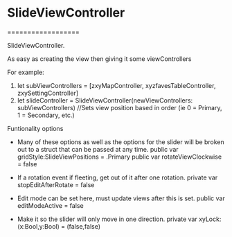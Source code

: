 #  SlideViewController
   ==================

SlideViewController.

As easy as creating the view then giving it some viewControllers

For example:
1. let subViewControllers = [zxyMapController, xyzfavesTableController, zxySettingController]
2. let slideController = SlideViewController(newViewControllers: subViewControllers) //Sets view position based in order (ie 0 = Primary, 1 = Secondary, etc.)

Funtionality options

* Many of these options as well as the options for the slider will be broken out to a struct that can be passed at any time.
    public var gridStyle:SlideViewPositions = .Primary
    public var rotateViewClockwise = false

* If a rotation event if fleeting, get out of it after one rotation.
    private var stopEditAfterRotate = false

* Edit mode can be set here, must update views after this is set.
    public var editModeActive = false

* Make it so the slider will only move in one direction.
    private var xyLock: (x:Bool,y:Bool) = (false,false)
